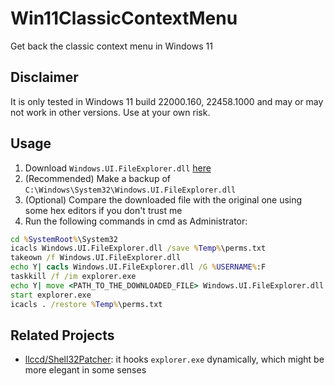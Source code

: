 # Win11ClassicContextMenu

Get back the classic context menu in Windows 11

## Disclaimer

It is only tested in Windows 11 build 22000.160, 22458.1000 and may or may not work in other versions. Use at your own risk.

## Usage

1. Download `Windows.UI.FileExplorer.dll` [here](https://github.com/winderica/Win11ClassicContextMenu/releases)
2. (Recommended) Make a backup of `C:\Windows\System32\Windows.UI.FileExplorer.dll`
3. (Optional) Compare the downloaded file with the original one using some hex editors if you don't trust me
4. Run the following commands in cmd as Administrator:
```bat
cd %SystemRoot%\System32
icacls Windows.UI.FileExplorer.dll /save %Temp%\perms.txt
takeown /f Windows.UI.FileExplorer.dll
echo Y| cacls Windows.UI.FileExplorer.dll /G %USERNAME%:F
taskkill /f /im explorer.exe
echo Y| move <PATH_TO_THE_DOWNLOADED_FILE> Windows.UI.FileExplorer.dll
start explorer.exe
icacls . /restore %Temp%\perms.txt
```

## Related Projects

* [llccd/Shell32Patcher](https://github.com/llccd/Shell32Patcher): it hooks `explorer.exe` dynamically, which might be more elegant in some senses
